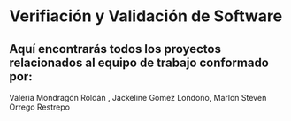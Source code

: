# Verifiación y Validación de Software
## Aquí encontrarás todos los proyectos relacionados al equipo de trabajo conformado por:

Valeria Mondragón Roldán , Jackeline Gomez Londoño, Marlon Steven Orrego Restrepo
